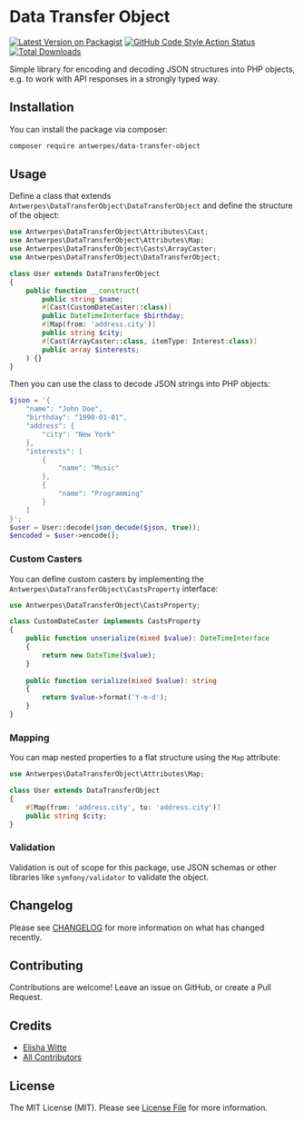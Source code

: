 # Data Transfer Object

[![Latest Version on Packagist](https://img.shields.io/packagist/v/antwerpes/data-transfer-object.svg?style=flat-square)](https://packagist.org/packages/antwerpes/data-transfer-object)
[![GitHub Code Style Action Status](https://img.shields.io/github/actions/workflow/status/antwerpes/data-transfer-object/lint.yml?branch=master)](https://github.com/antwerpes/data-transfer-object/actions?query=workflow%3Alint+branch%3Amaster)
[![Total Downloads](https://img.shields.io/packagist/dt/antwerpes/data-transfer-object.svg?style=flat-square)](https://packagist.org/packages/antwerpes/data-transfer-object)

Simple library for encoding and decoding JSON structures into PHP objects, e.g. to work with API responses
in a strongly typed way.

## Installation

You can install the package via composer:

```bash
composer require antwerpes/data-transfer-object
```

## Usage

Define a class that extends `Antwerpes\DataTransferObject\DataTransferObject` and define the structure of the object:

```php
use Antwerpes\DataTransferObject\Attributes\Cast;
use Antwerpes\DataTransferObject\Attributes\Map;
use Antwerpes\DataTransferObject\Casts\ArrayCaster;
use Antwerpes\DataTransferObject\DataTransferObject;

class User extends DataTransferObject
{
    public function __construct(
        public string $name;
        #[Cast(CustomDateCaster::class)]
        public DateTimeInterface $birthday;
        #[Map(from: 'address.city')]
        public string $city;
        #[Cast(ArrayCaster::class, itemType: Interest:class)]
        public array $interests;
    ) {}
}
```

Then you can use the class to decode JSON strings into PHP objects:

```php
$json = '{
    "name": "John Doe",
    "birthday": "1990-01-01",
    "address": {
        "city": "New York"
    },
    "interests": [
        {
            "name": "Music"
        },
        {
            "name": "Programming"
        }
    ]
}';
$user = User::decode(json_decode($json, true));
$encoded = $user->encode();
```

### Custom Casters

You can define custom casters by implementing the `Antwerpes\DataTransferObject\CastsProperty` interface:

```php
use Antwerpes\DataTransferObject\CastsProperty;

class CustomDateCaster implements CastsProperty
{
    public function unserialize(mixed $value): DateTimeInterface
    {
        return new DateTime($value);
    }
    
    public function serialize(mixed $value): string
    {
        return $value->format('Y-m-d');
    }
}
```

### Mapping

You can map nested properties to a flat structure using the `Map` attribute:

```php
use Antwerpes\DataTransferObject\Attributes\Map;

class User extends DataTransferObject
{
    #[Map(from: 'address.city', to: 'address.city')]
    public string $city;
}
```

### Validation

Validation is out of scope for this package, use JSON schemas or other libraries like `symfony/validator` 
to validate the object.

## Changelog

Please see [CHANGELOG](CHANGELOG.md) for more information on what has changed recently.

## Contributing

Contributions are welcome! Leave an issue on GitHub, or create a Pull Request.

## Credits

- [Elisha Witte](https://github.com/chiiya)
- [All Contributors](../../contributors)

## License

The MIT License (MIT). Please see [License File](LICENSE.md) for more information.
